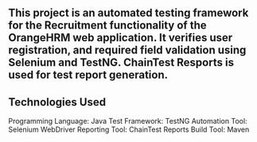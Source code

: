 This project is an automated testing framework for the Recruitment functionality of the OrangeHRM web application. It verifies user registration, and required field validation using Selenium and TestNG. ChainTest Resports is used for test report generation.
---
## Technologies Used
Programming Language: Java
Test Framework: TestNG
Automation Tool: Selenium WebDriver
Reporting Tool: ChainTest Reports
Build Tool: Maven
